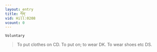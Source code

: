 ```yaml
---
layout: entry
title: གོན་
vid: Hill:0208
vcount: 0
---
```

`Voluntary` 
> To put clothes on CD\.
 To put on; to wear DK\.
 To wear shoes etc DS\.

